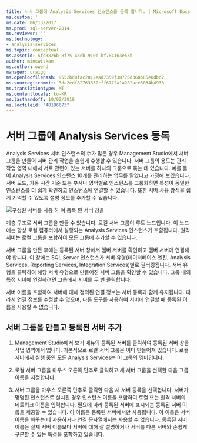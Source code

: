 ```yaml
---
title: 서버 그룹에 Analysis Services 인스턴스를 등록 합니다. | Microsoft Docs
ms.custom: ''
ms.date: 06/13/2017
ms.prod: sql-server-2014
ms.reviewer: ''
ms.technology:
- analysis-services
ms.topic: conceptual
ms.assetid: 5fd3826b-8f75-48eb-910c-bf784163e53b
author: minewiskan
ms.author: owend
manager: craigg
ms.openlocfilehash: 9552bd8fac2012ead7359f38776d368b85e0dbd2
ms.sourcegitcommit: 3da2edf82763852cff6772a1a282ace3034b4936
ms.translationtype: MT
ms.contentlocale: ko-KR
ms.lasthandoff: 10/02/2018
ms.locfileid: "48196673"
---
```

# <a name="register-an-analysis-services-instance-in-a-server-group"></a>서버 그룹에 Analysis Services 등록
  Analysis Services 서버 인스턴스의 수가 많은 경우 Management Studio에서 서버 그룹을 만들어 서버 관리 작업을 손쉽게 수행할 수 있습니다. 서버 그룹의 용도는 관리 작업 영역 내에서 서로 관련이 있는 서버를 하나의 그룹으로 묶는 데 있습니다. 예를 들어 Analysis Services 인스턴스 10개를 관리하는 업무를 맡았다고 가정해 보겠습니다. 서버 모드, 가동 시간 기준 또는 부서나 영역별로 인스턴스를 그룹화하면 특성이 동일한 인스턴스를 더 쉽게 확인하고 인스턴스에 연결할 수 있습니다. 또한 서버 사용 방식을 쉽게 기억할 수 있도록 설명 정보를 추가할 수 있습니다.  
  
 ![구성원 서버를 사용 하 여 등록 된 서버 창을](../media/ssas-ssms-registerserver.gif "구성원 서버를 사용 하 여 등록 된 서버 창")  
  
 계층 구조로 서버 그룹을 만들 수 있습니다. 로컬 서버 그룹이 루트 노드입니다. 이 노드에는 항상 로컬 컴퓨터에서 실행되는 Analysis Services 인스턴스가 포함됩니다. 원격 서버는 로컬 그룹을 포함하여 모든 그룹에 추가할 수 있습니다.  
  
 서버 그룹을 만든 후에는 등록된 서버 창에서 멤버 서버를 확인하고 멤버 서버에 연결해야 합니다. 이 창에는 SQL Server 인스턴스가 서버 유형(데이터베이스 엔진, Analysis Services, Reporting Services, Integration Services)별로 필터링됩니다. 서버 유형을 클릭하여 해당 서버 유형으로 만들어진 서버 그룹을 확인할 수 있습니다. 그룹 내의 특정 서버에 연결하려면 그룹에서 서버를 두 번 클릭합니다.  
  
 서버 이름을 포함하여 서버에 대해 정의된 연결 정보는 서버 등록과 함께 유지됩니다. 따라서 연결 정보를 수정할 수 없으며, 다른 도구를 사용하여 서버에 연결할 때 등록된 이름을 사용할 수 없습니다.  
  
## <a name="create-a-server-group-and-add-registered-servers"></a>서버 그룹을 만들고 등록된 서버 추가  
  
1.  Management Studio에서 보기 메뉴의 등록된 서버를 클릭하여 등록된 서버 창을 작업 영역에서 엽니다. 기본적으로 로컬 서버 그룹은 이미 만들어져 있습니다. 로컬 서버에서 실행 중인 모든 Analysis Services는 이 그룹의 멤버입니다.  
  
2.  로컬 서버 그룹을 마우스 오른쪽 단추로 클릭하고 새 서버 그룹을 선택한 다음 그룹 이름을 지정합니다.  
  
3.  서버 그룹을 마우스 오른쪽 단추로 클릭한 다음 새 서버 등록을 선택합니다. 서버가 명명된 인스턴스로 설치된 경우 인스턴스 이름을 포함하여 로컬 또는 원격 서버의 네트워크 이름을 입력합니다. 필요에 따라 등록된 서버에 표시되는 등록된 서버 이름을 제공할 수 있습니다. 이 이름은 등록된 서버에서만 사용됩니다. 이 이름은 서버 이름을 바꾸는 데 사용하거나 연결 문자열에서는 사용할 수 없습니다. 등록된 서버 이름은 실제 서버 이름보다 서버에 대해 잘 설명하거나 서버를 다른 서버와 손쉽게 구분할 수 있는 특성을 포함하고 있습니다.  
  
  
